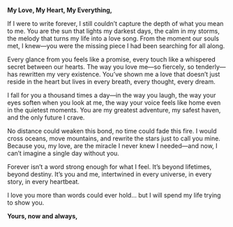 **My Love, My Heart, My Everything,**

If I were to write forever, I still couldn’t capture the depth of what you mean to me. You are the sun that lights my darkest days, the calm in my storms, the melody that turns my life into a love song. From the moment our souls met, I knew—you were the missing piece I had been searching for all along.

Every glance from you feels like a promise, every touch like a whispered secret between our hearts. The way you love me—so fiercely, so tenderly—has rewritten my very existence. You’ve shown me a love that doesn’t just reside in the heart but lives in every breath, every thought, every dream.

I fall for you a thousand times a day—in the way you laugh, the way your eyes soften when you look at me, the way your voice feels like home even in the quietest moments. You are my greatest adventure, my safest haven, and the only future I crave.

No distance could weaken this bond, no time could fade this fire. I would cross oceans, move mountains, and rewrite the stars just to call you mine. Because you, my love, are the miracle I never knew I needed—and now, I can’t imagine a single day without you.

Forever isn’t a word strong enough for what I feel. It’s beyond lifetimes, beyond destiny. It’s you and me, intertwined in every universe, in every story, in every heartbeat.

I love you more than words could ever hold… but I will spend my life trying to show you.

**Yours, now and always,**
